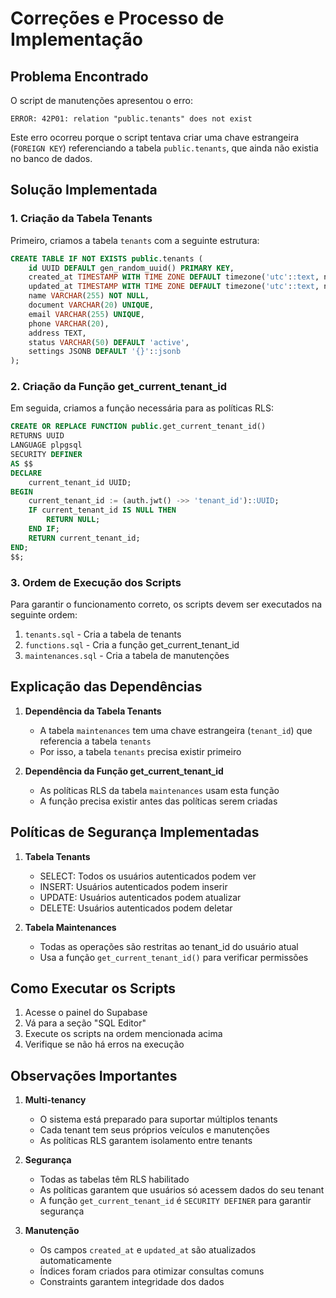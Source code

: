 # Correções e Processo de Implementação

## Problema Encontrado
O script de manutenções apresentou o erro:
```
ERROR: 42P01: relation "public.tenants" does not exist
```

Este erro ocorreu porque o script tentava criar uma chave estrangeira (`FOREIGN KEY`) referenciando a tabela `public.tenants`, que ainda não existia no banco de dados.

## Solução Implementada

### 1. Criação da Tabela Tenants
Primeiro, criamos a tabela `tenants` com a seguinte estrutura:
```sql
CREATE TABLE IF NOT EXISTS public.tenants (
    id UUID DEFAULT gen_random_uuid() PRIMARY KEY,
    created_at TIMESTAMP WITH TIME ZONE DEFAULT timezone('utc'::text, now()) NOT NULL,
    updated_at TIMESTAMP WITH TIME ZONE DEFAULT timezone('utc'::text, now()) NOT NULL,
    name VARCHAR(255) NOT NULL,
    document VARCHAR(20) UNIQUE,
    email VARCHAR(255) UNIQUE,
    phone VARCHAR(20),
    address TEXT,
    status VARCHAR(50) DEFAULT 'active',
    settings JSONB DEFAULT '{}'::jsonb
);
```

### 2. Criação da Função get_current_tenant_id
Em seguida, criamos a função necessária para as políticas RLS:
```sql
CREATE OR REPLACE FUNCTION public.get_current_tenant_id()
RETURNS UUID
LANGUAGE plpgsql
SECURITY DEFINER
AS $$
DECLARE
    current_tenant_id UUID;
BEGIN
    current_tenant_id := (auth.jwt() ->> 'tenant_id')::UUID;
    IF current_tenant_id IS NULL THEN
        RETURN NULL;
    END IF;
    RETURN current_tenant_id;
END;
$$;
```

### 3. Ordem de Execução dos Scripts
Para garantir o funcionamento correto, os scripts devem ser executados na seguinte ordem:

1. `tenants.sql` - Cria a tabela de tenants
2. `functions.sql` - Cria a função get_current_tenant_id
3. `maintenances.sql` - Cria a tabela de manutenções

## Explicação das Dependências

1. **Dependência da Tabela Tenants**
   - A tabela `maintenances` tem uma chave estrangeira (`tenant_id`) que referencia a tabela `tenants`
   - Por isso, a tabela `tenants` precisa existir primeiro

2. **Dependência da Função get_current_tenant_id**
   - As políticas RLS da tabela `maintenances` usam esta função
   - A função precisa existir antes das políticas serem criadas

## Políticas de Segurança Implementadas

1. **Tabela Tenants**
   - SELECT: Todos os usuários autenticados podem ver
   - INSERT: Usuários autenticados podem inserir
   - UPDATE: Usuários autenticados podem atualizar
   - DELETE: Usuários autenticados podem deletar

2. **Tabela Maintenances**
   - Todas as operações são restritas ao tenant_id do usuário atual
   - Usa a função `get_current_tenant_id()` para verificar permissões

## Como Executar os Scripts

1. Acesse o painel do Supabase
2. Vá para a seção "SQL Editor"
3. Execute os scripts na ordem mencionada acima
4. Verifique se não há erros na execução

## Observações Importantes

1. **Multi-tenancy**
   - O sistema está preparado para suportar múltiplos tenants
   - Cada tenant tem seus próprios veículos e manutenções
   - As políticas RLS garantem isolamento entre tenants

2. **Segurança**
   - Todas as tabelas têm RLS habilitado
   - As políticas garantem que usuários só acessem dados do seu tenant
   - A função `get_current_tenant_id` é `SECURITY DEFINER` para garantir segurança

3. **Manutenção**
   - Os campos `created_at` e `updated_at` são atualizados automaticamente
   - Índices foram criados para otimizar consultas comuns
   - Constraints garantem integridade dos dados 